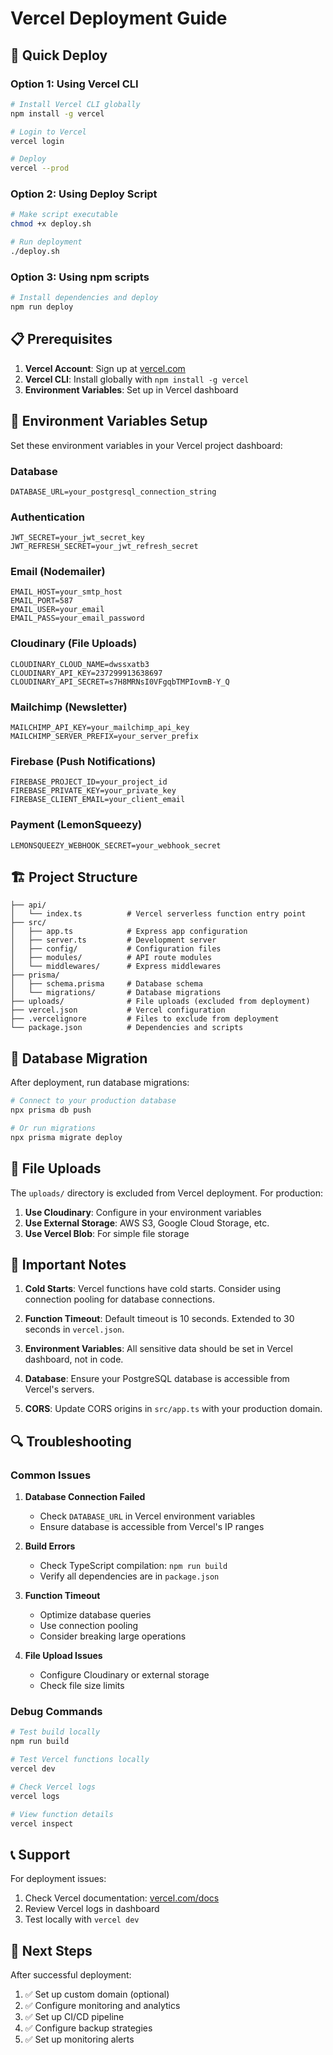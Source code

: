 # Vercel Deployment Guide

## 🚀 Quick Deploy

### Option 1: Using Vercel CLI
```bash
# Install Vercel CLI globally
npm install -g vercel

# Login to Vercel
vercel login

# Deploy
vercel --prod
```

### Option 2: Using Deploy Script
```bash
# Make script executable
chmod +x deploy.sh

# Run deployment
./deploy.sh
```

### Option 3: Using npm scripts
```bash
# Install dependencies and deploy
npm run deploy
```

## 📋 Prerequisites

1. **Vercel Account**: Sign up at [vercel.com](https://vercel.com)
2. **Vercel CLI**: Install globally with `npm install -g vercel`
3. **Environment Variables**: Set up in Vercel dashboard

## 🔧 Environment Variables Setup

Set these environment variables in your Vercel project dashboard:

### Database
```
DATABASE_URL=your_postgresql_connection_string
```

### Authentication
```
JWT_SECRET=your_jwt_secret_key
JWT_REFRESH_SECRET=your_jwt_refresh_secret
```

### Email (Nodemailer)
```
EMAIL_HOST=your_smtp_host
EMAIL_PORT=587
EMAIL_USER=your_email
EMAIL_PASS=your_email_password
```

### Cloudinary (File Uploads)
```
CLOUDINARY_CLOUD_NAME=dwssxatb3
CLOUDINARY_API_KEY=237299913638697
CLOUDINARY_API_SECRET=s7H8MRNsI0VFgqbTMPIovmB-Y_Q
```

### Mailchimp (Newsletter)
```
MAILCHIMP_API_KEY=your_mailchimp_api_key
MAILCHIMP_SERVER_PREFIX=your_server_prefix
```

### Firebase (Push Notifications)
```
FIREBASE_PROJECT_ID=your_project_id
FIREBASE_PRIVATE_KEY=your_private_key
FIREBASE_CLIENT_EMAIL=your_client_email
```

### Payment (LemonSqueezy)
```
LEMONSQUEEZY_WEBHOOK_SECRET=your_webhook_secret
```

## 🏗️ Project Structure

```
├── api/
│   └── index.ts          # Vercel serverless function entry point
├── src/
│   ├── app.ts            # Express app configuration
│   ├── server.ts         # Development server
│   ├── config/           # Configuration files
│   ├── modules/          # API route modules
│   └── middlewares/      # Express middlewares
├── prisma/
│   ├── schema.prisma     # Database schema
│   └── migrations/       # Database migrations
├── uploads/              # File uploads (excluded from deployment)
├── vercel.json           # Vercel configuration
├── .vercelignore         # Files to exclude from deployment
└── package.json          # Dependencies and scripts
```

## 🔄 Database Migration

After deployment, run database migrations:

```bash
# Connect to your production database
npx prisma db push

# Or run migrations
npx prisma migrate deploy
```

## 📁 File Uploads

The `uploads/` directory is excluded from Vercel deployment. For production:

1. **Use Cloudinary**: Configure in your environment variables
2. **Use External Storage**: AWS S3, Google Cloud Storage, etc.
3. **Use Vercel Blob**: For simple file storage

## 🚨 Important Notes

1. **Cold Starts**: Vercel functions have cold starts. Consider using connection pooling for database connections.

2. **Function Timeout**: Default timeout is 10 seconds. Extended to 30 seconds in `vercel.json`.

3. **Environment Variables**: All sensitive data should be set in Vercel dashboard, not in code.

4. **Database**: Ensure your PostgreSQL database is accessible from Vercel's servers.

5. **CORS**: Update CORS origins in `src/app.ts` with your production domain.

## 🔍 Troubleshooting

### Common Issues

1. **Database Connection Failed**
   - Check `DATABASE_URL` in Vercel environment variables
   - Ensure database is accessible from Vercel's IP ranges

2. **Build Errors**
   - Check TypeScript compilation: `npm run build`
   - Verify all dependencies are in `package.json`

3. **Function Timeout**
   - Optimize database queries
   - Use connection pooling
   - Consider breaking large operations

4. **File Upload Issues**
   - Configure Cloudinary or external storage
   - Check file size limits

### Debug Commands

```bash
# Test build locally
npm run build

# Test Vercel functions locally
vercel dev

# Check Vercel logs
vercel logs

# View function details
vercel inspect
```

## 📞 Support

For deployment issues:
1. Check Vercel documentation: [vercel.com/docs](https://vercel.com/docs)
2. Review Vercel logs in dashboard
3. Test locally with `vercel dev`

## 🎯 Next Steps

After successful deployment:

1. ✅ Set up custom domain (optional)
2. ✅ Configure monitoring and analytics
3. ✅ Set up CI/CD pipeline
4. ✅ Configure backup strategies
5. ✅ Set up monitoring alerts 